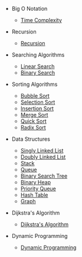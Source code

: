 - Big O Notation

  - [Time Complexity](js/bigONotation/timeComplexity.md)

- Recursion

  - [Recursion](js/recursion/recursion.md)

- Searching Algorithms

  - [Linear Search](js/searchingAlgorithms/linearSearch/linearSearch.md)
  - [Binary Search](js/searchingAlgorithms/binarySearch/binarySearch.md)

- Sorting Algorithms

  - [Bubble Sort](js/sortingAlgorithms/bubbleSort/bubbleSort.md)
  - [Selection Sort](js/sortingAlgorithms/selectionSort/selectionSort.md)
  - [Insertion Sort](js/sortingAlgorithms/insertionSort/insertionSort.md)
  - [Merge Sort](js/sortingAlgorithms/mergeSort/mergeSort.md)
  - [Quick Sort](js/sortingAlgorithms/quickSort/quickSort.md)
  - [Radix Sort](js/sortingAlgorithms/radixSort/radixSort.md)

- Data Structures

  - [Singly Linked List](js/dataStructures/singlyLinkedList/singlyLinkedList.md)
  - [Doubly Linked List](js/dataStructures/doublyLinkedList/doublyLinkedList.md)
  - [Stack](js/dataStructures/stack/stack.md)
  - [Queue](js/dataStructures/queue/queue.md)
  - [Binary Search Tree](js/dataStructures/binarySearchTree/binarySearchTree.md)
  - [Binary Heap](js/dataStructures/binaryHeap/binaryHeap.md)
  - [Priority Queue](js/dataStructures/priorityQueue/priorityQueue.md)
  - [Hash Table](js/dataStructures/hashTable/hashTable.md)
  - [Graph](js/dataStructures/graph/graph.md)

- Dijkstra's Algorithm

  - [Dijkstra's Algorithm](js/dijkstraAlgorithm/dijkstraAlgorithm.md)

- Dynamic Programming
  - [Dynamic Programming](js/dynamicProgramming/dynamicProgramming.md)
